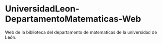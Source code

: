 # UniversidadLeon-DepartamentoMatematicas-Web
Web de la biblioteca del departamento de matematicas de la universidad de León.
